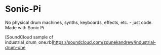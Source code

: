 # Sonic-Pi
No physical drum machines, synths, keyboards, effects, etc. - just code.  Made with Sonic Pi

[SoundCloud sample of industrial_drum_one.rb]https://soundcloud.com/zdunekandrew/industrial-drum-one
